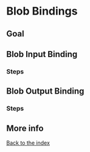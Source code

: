 # Blob Bindings

## Goal

## Blob Input Binding

### Steps

## Blob Output Binding

### Steps

## More info

[Back to the index](_index.md)